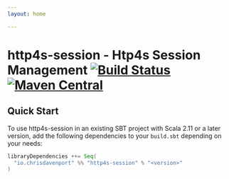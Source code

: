 ```yaml
---
layout: home

---
```


# http4s-session - Htp4s Session Management [![Build Status](https://travis-ci.com/ChristopherDavenport/http4s-session.svg?branch=master)](https://travis-ci.com/ChristopherDavenport/http4s-session) [![Maven Central](https://maven-badges.herokuapp.com/maven-central/io.chrisdavenport/http4s-session_2.12/badge.svg)](https://maven-badges.herokuapp.com/maven-central/io.chrisdavenport/http4s-session_2.12)

## Quick Start

To use http4s-session in an existing SBT project with Scala 2.11 or a later version, add the following dependencies to your
`build.sbt` depending on your needs:

```scala
libraryDependencies ++= Seq(
  "io.chrisdavenport" %% "http4s-session" % "<version>"
)
```